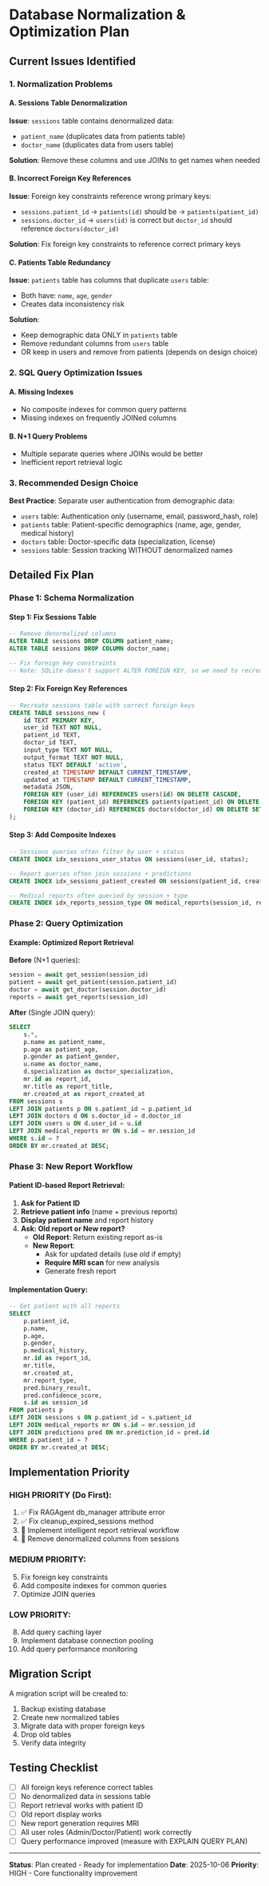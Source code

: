 # Database Normalization & Optimization Plan

## Current Issues Identified

### 1. Normalization Problems

#### A. Sessions Table Denormalization
**Issue**: `sessions` table contains denormalized data:
- `patient_name` (duplicates data from patients table)
- `doctor_name` (duplicates data from users table)

**Solution**: Remove these columns and use JOINs to get names when needed

#### B. Incorrect Foreign Key References
**Issue**: Foreign key constraints reference wrong primary keys:
- `sessions.patient_id` → `patients(id)` should be → `patients(patient_id)`
- `sessions.doctor_id` → `users(id)` is correct but `doctor_id` should reference `doctors(doctor_id)`

**Solution**: Fix foreign key constraints to reference correct primary keys

#### C. Patients Table Redundancy
**Issue**: `patients` table has columns that duplicate `users` table:
- Both have: `name`, `age`, `gender`
- Creates data inconsistency risk

**Solution**: 
- Keep demographic data ONLY in `patients` table
- Remove redundant columns from `users` table
- OR keep in users and remove from patients (depends on design choice)

### 2. SQL Query Optimization Issues

#### A. Missing Indexes
- No composite indexes for common query patterns
- Missing indexes on frequently JOINed columns

#### B. N+1 Query Problems
- Multiple separate queries where JOINs would be better
- Inefficient report retrieval logic

### 3. Recommended Design Choice

**Best Practice**: Separate user authentication from demographic data:
- `users` table: Authentication only (username, email, password_hash, role)
- `patients` table: Patient-specific demographics (name, age, gender, medical history)
- `doctors` table: Doctor-specific data (specialization, license)
- `sessions` table: Session tracking WITHOUT denormalized names

## Detailed Fix Plan

### Phase 1: Schema Normalization

#### Step 1: Fix Sessions Table
```sql
-- Remove denormalized columns
ALTER TABLE sessions DROP COLUMN patient_name;
ALTER TABLE sessions DROP COLUMN doctor_name;

-- Fix foreign key constraints
-- Note: SQLite doesn't support ALTER FOREIGN KEY, so we need to recreate table
```

#### Step 2: Fix Foreign Key References
```sql
-- Recreate sessions table with correct foreign keys
CREATE TABLE sessions_new (
    id TEXT PRIMARY KEY,
    user_id TEXT NOT NULL,
    patient_id TEXT,
    doctor_id TEXT,
    input_type TEXT NOT NULL,
    output_format TEXT NOT NULL,
    status TEXT DEFAULT 'active',
    created_at TIMESTAMP DEFAULT CURRENT_TIMESTAMP,
    updated_at TIMESTAMP DEFAULT CURRENT_TIMESTAMP,
    metadata JSON,
    FOREIGN KEY (user_id) REFERENCES users(id) ON DELETE CASCADE,
    FOREIGN KEY (patient_id) REFERENCES patients(patient_id) ON DELETE SET NULL,
    FOREIGN KEY (doctor_id) REFERENCES doctors(doctor_id) ON DELETE SET NULL
);
```

#### Step 3: Add Composite Indexes
```sql
-- Sessions queries often filter by user + status
CREATE INDEX idx_sessions_user_status ON sessions(user_id, status);

-- Report queries often join sessions + predictions
CREATE INDEX idx_sessions_patient_created ON sessions(patient_id, created_at DESC);

-- Medical reports often queried by session + type
CREATE INDEX idx_reports_session_type ON medical_reports(session_id, report_type);
```

### Phase 2: Query Optimization

#### Example: Optimized Report Retrieval
**Before** (N+1 queries):
```python
session = await get_session(session_id)
patient = await get_patient(session.patient_id)
doctor = await get_doctor(session.doctor_id)
reports = await get_reports(session_id)
```

**After** (Single JOIN query):
```sql
SELECT 
    s.*,
    p.name as patient_name,
    p.age as patient_age,
    p.gender as patient_gender,
    u.name as doctor_name,
    d.specialization as doctor_specialization,
    mr.id as report_id,
    mr.title as report_title,
    mr.created_at as report_created_at
FROM sessions s
LEFT JOIN patients p ON s.patient_id = p.patient_id
LEFT JOIN doctors d ON s.doctor_id = d.doctor_id
LEFT JOIN users u ON d.user_id = u.id
LEFT JOIN medical_reports mr ON s.id = mr.session_id
WHERE s.id = ?
ORDER BY mr.created_at DESC;
```

### Phase 3: New Report Workflow

#### Patient ID-based Report Retrieval:
1. **Ask for Patient ID**
2. **Retrieve patient info** (name + previous reports)
3. **Display patient name** and report history
4. **Ask: Old report or New report?**
   - **Old Report**: Return existing report as-is
   - **New Report**: 
     - Ask for updated details (use old if empty)
     - **Require MRI scan** for new analysis
     - Generate fresh report

#### Implementation Query:
```sql
-- Get patient with all reports
SELECT 
    p.patient_id,
    p.name,
    p.age,
    p.gender,
    p.medical_history,
    mr.id as report_id,
    mr.title,
    mr.created_at,
    mr.report_type,
    pred.binary_result,
    pred.confidence_score,
    s.id as session_id
FROM patients p
LEFT JOIN sessions s ON p.patient_id = s.patient_id
LEFT JOIN medical_reports mr ON s.id = mr.session_id
LEFT JOIN predictions pred ON mr.prediction_id = pred.id
WHERE p.patient_id = ?
ORDER BY mr.created_at DESC;
```

## Implementation Priority

### HIGH PRIORITY (Do First):
1. ✅ Fix RAGAgent db_manager attribute error
2. ✅ Fix cleanup_expired_sessions method
3. 🔄 Implement intelligent report retrieval workflow
4. 🔄 Remove denormalized columns from sessions

### MEDIUM PRIORITY:
5. Fix foreign key constraints
6. Add composite indexes for common queries
7. Optimize JOIN queries

### LOW PRIORITY:
8. Add query caching layer
9. Implement database connection pooling
10. Add query performance monitoring

## Migration Script

A migration script will be created to:
1. Backup existing database
2. Create new normalized tables
3. Migrate data with proper foreign keys
4. Drop old tables
5. Verify data integrity

## Testing Checklist

- [ ] All foreign keys reference correct tables
- [ ] No denormalized data in sessions table
- [ ] Report retrieval works with patient ID
- [ ] Old report display works
- [ ] New report generation requires MRI
- [ ] All user roles (Admin/Doctor/Patient) work correctly
- [ ] Query performance improved (measure with EXPLAIN QUERY PLAN)

---

**Status**: Plan created - Ready for implementation
**Date**: 2025-10-06
**Priority**: HIGH - Core functionality improvement
